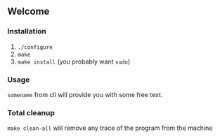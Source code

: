 ## Welcome

### Installation
1. `./configure`
2. `make`
3. `make install` (you probably want `sudo`)

### Usage
`somename` from cli will provide you with some free text.

### Total cleanup
`make clean-all` will remove any trace of the program from the machine